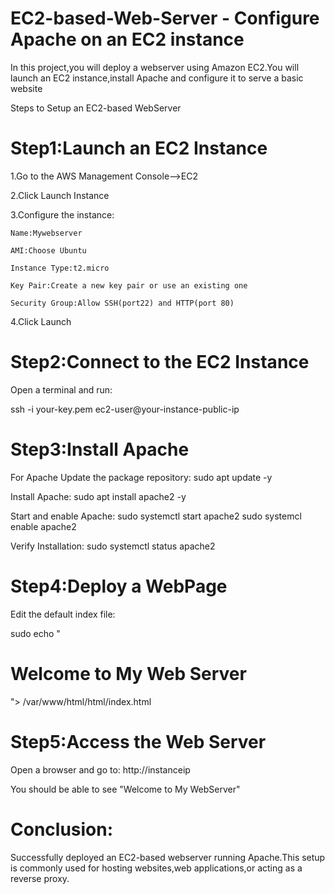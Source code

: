 # EC2-based-Web-Server - Configure Apache on an EC2 instance

In this project,you will deploy a webserver using Amazon EC2.You will launch an EC2 instance,install Apache and configure it to serve a basic website

Steps to Setup an EC2-based WebServer

# Step1:Launch an EC2 Instance

1.Go to the AWS Management Console-->EC2

2.Click Launch Instance

3.Configure the instance:

    Name:Mywebserver
    
    AMI:Choose Ubuntu
    
    Instance Type:t2.micro
    
    Key Pair:Create a new key pair or use an existing one
    
    Security Group:Allow SSH(port22) and HTTP(port 80)
    
4.Click Launch
# Step2:Connect to the EC2 Instance

Open a terminal and run:

ssh -i your-key.pem ec2-user@your-instance-public-ip

# Step3:Install Apache

For Apache
Update the package repository:
sudo apt update -y

Install Apache:
sudo apt install apache2 -y

Start and enable Apache:
sudo systemctl start apache2
sudo systemcl enable apache2

Verify Installation:
sudo systemctl status apache2

# Step4:Deploy a WebPage

Edit the default index file:

sudo echo "<h1>Welcome to My Web Server</h1>"> /var/www/html/html/index.html

# Step5:Access the Web Server

Open a browser and go to:
http://instanceip

You should be able to see "Welcome to My WebServer"

# Conclusion:

Successfully deployed an EC2-based webserver running Apache.This setup is commonly used for hosting websites,web applications,or acting as a reverse proxy.

